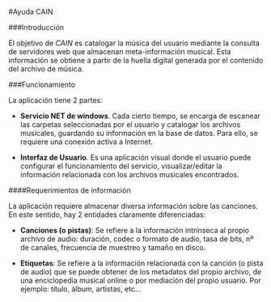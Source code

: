 #Ayuda CAIN

###Introducción 

El objetivo de *CAIN* es catalogar la música del usuario mediante la consulta de servidores web que almacenan 
meta-información musical. Esta información se obtiene a partir de la huella digital generada por el contenido del archivo de música. 

###Funcionamiento

La aplicación tiene 2 partes:

* **Servicio NET de windows**. Cada cierto tiempo, se encarga de escanear las carpetas seleccionadas por el usuario y catalogar 
los archivos musicales, guardando su información en la base de datos. Para ello, se requiere una conexión activa a Internet.

* **Interfaz de Usuario**. Es una aplicación visual donde el usuario puede configurar el funcionamiento del servicio, visualizar/editar la información relacionada con los archivos musicales encontrados.

####Requerimientos de información

La aplicación requiere almacenar diversa información sobre las canciones. En este sentido, hay 2 entidades claramente diferenciadas:

* **Canciones (o pistas)**: Se refiere a la información intrínseca al propio archivo de audio: duración, codec o formato de audio, tasa de bits, nº de canales, frecuencia de muestreo y tamaño en disco.

* **Etiquetas**: Se refiere a la información relacionada con la canción (o pista de audio) que se puede obtener de los metadatos del propio archivo, de una enciclopedia musical online o por mediación del propio usuario. Por ejemplo: título, álbum, artistas, etc...  